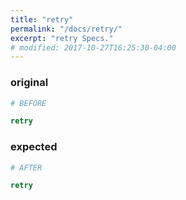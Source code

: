 ```yaml
---
title: "retry"
permalink: "/docs/retry/"
excerpt: "retry Specs."
# modified: 2017-10-27T16:25:30-04:00
---
```

### original
```ruby
# BEFORE

retry

```
### expected
```ruby
# AFTER

retry
```
